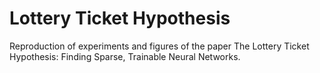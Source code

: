 # Lottery Ticket Hypothesis
Reproduction of experiments and figures of the paper The Lottery Ticket Hypothesis: Finding Sparse, Trainable Neural Networks.
